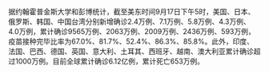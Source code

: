 据约翰霍普金斯大学和彭博统计，截至美东时间9月17日下午5时，美国、日本、俄罗斯、韩国、中国台湾分别新增确诊2.4万例、7.1万例、5.8万例、4.3万例、4.0万例，累计确诊9565万例、2063万例、2009万例、2436万例、593万例，疫苗接种完毕比率为67.0%、81.7%、52.4%、86.3%、85.8%。此外，印度、法国、巴西、德国、英国、意大利、土耳其、西班牙、越南、澳大利亚累计确诊超过1000万例。目前全球累计确诊6.12亿例，累计死亡653万例。